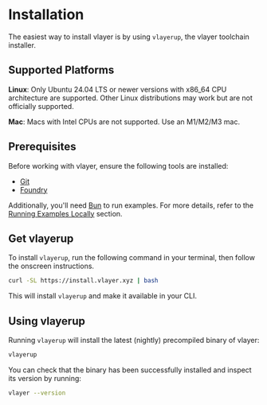 # Installation
The easiest way to install vlayer is by using `vlayerup`, the vlayer toolchain installer.

## Supported Platforms
**Linux**: Only Ubuntu 24.04 LTS or newer versions with x86_64 CPU architecture are supported. Other Linux distributions may work but are not officially supported.

**Mac**: Macs with Intel CPUs are not supported. Use an M1/M2/M3 mac.

## Prerequisites
Before working with vlayer, ensure the following tools are installed:
- [Git](https://git-scm.com/downloads)
- [Foundry](https://book.getfoundry.sh/getting-started/installation)

Additionally, you'll need [Bun](https://bun.sh/) to run examples. For more details, refer to the [Running Examples Locally](/getting-started/first-steps.html#running-examples-locally) section.

## Get vlayerup

To install `vlayerup`, run the following command in your terminal, then follow the onscreen instructions.
```sh
curl -SL https://install.vlayer.xyz | bash
```

This will install `vlayerup` and make it available in your CLI.

## Using vlayerup
Running `vlayerup` will install the latest (nightly) precompiled binary of vlayer:
```sh
vlayerup
```

You can check that the binary has been successfully installed and inspect its version by running:

```sh
vlayer --version
```
